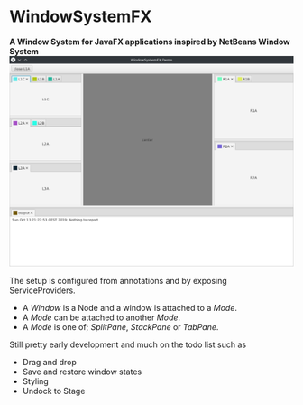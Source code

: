# WindowSystemFX
**A Window System for JavaFX applications inspired by NetBeans Window System**
![screenshot of created window system](docs/images/demo1.png) 

The setup is configured from annotations and by exposing ServiceProviders.

- A *Window* is a Node and a window is attached to a *Mode*. 
- A *Mode* can be attached to another *Mode*.
- A *Mode* is one of; *SplitPane*, *StackPane* or *TabPane*.

Still pretty early development and much on the todo list such as
- Drag and drop
- Save and restore window states
- Styling
- Undock to Stage
